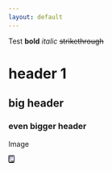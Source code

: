 ```yaml
---
layout: default
---
```


Test
**bold**
_italic_
~~strikethrough~~

# header 1

## big header

### even bigger header

Image

![testimage](https://github.com/crisscrosss/crisscross/blob/jekyll/classic.png)

